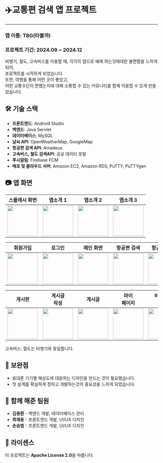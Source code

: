 # ✈️**교통편 검색 앱 프로젝트**
<hr>
<h3>앱 이름: TBG(타볼까)</h3>
<h3>프로젝트 기간: 2024.09 ~ 2024.12</h3>
비행기, 철도, 고속버스를 이용할 때, 각각의 앱으로 예매 하는것에대한 불편함을 느끼게 되어,<br>
프로젝트를 시작하게 되었습니다.<br>
또한, 여행을 통해 어떤 곳이 좋았고, <BR>어떤 교통수단이 편했는지에 대해 소통할 수 있는 커뮤니티를 함께 이용할 수 있게 만들었습니다.

## 🛠 기술 스택

- **프론트엔드**: Android Studio
- **백엔드**: Java Servlet
- **데이터베이스**: MySQL
- **날씨 API**: OpenWeatherMap, GoogleMap
- **항공편 검색 API**: Amadeus
- **고속버스, 철도 검색API**: 공공 데이터 포털
- **푸시알림**: Firebase FCM
- **배포 및 클라우드 서버**: Amazon EC2, Amazon RDS, PuTTY, PuTTYgen 


## 📷 앱 화면

| 스플래시 화면 | 앱소개 1 | 앱소개 2 | 앱소개 3 |
|-------------|---------|---------|---------|
| <img src="https://github.com/user-attachments/assets/a75dca81-7eaf-472d-a8b6-e82a609636eb" width="100"> | <img src="https://github.com/user-attachments/assets/42c2224c-7414-4228-86ef-995c750aad2b" width="100"> | <img src="https://github.com/user-attachments/assets/530b3e56-f92e-4f94-aa72-aad62b20c4af" width="100"> | <img src="https://github.com/user-attachments/assets/42b5efcb-16ee-458d-971a-da8741b63845" width="100"> 


| 회원가입 | 로그인 | 메인 화면 | 항공편 검색 | 항공편 결과 | 
|-------------|---------|---------|---------|---------|
| <img src="https://github.com/user-attachments/assets/0e67694c-e474-47ea-92c8-829354b1aa59" width="100"> | <img src="https://github.com/user-attachments/assets/b4514663-8701-4c4a-8d32-c166c26fc89e" width="100"> | <img src="https://github.com/user-attachments/assets/ec0c17cc-b12d-479a-b354-b94bd6fd1c34" width="100"> | <img src="https://github.com/user-attachments/assets/717a30bb-5128-4bd2-9df8-3c2d1f30bd71" width="100"> | <img src="https://github.com/user-attachments/assets/c265179d-bee8-4f4e-a13a-3f7cfccef6f5" width="100"> 

| 게시판 | 게시글<BR>작성 | 게시글 | 마이 <BR>페이지 | 비밀번호 <BR>변경 |  즐겨찾기 |  상담 및 <BR>문의 |   설정 및 <BR>권한 |   내가 쓴<BR> 글 |
|---------|---------|---------|---------|---------|---------|---------|---------|---------|
| <img src="https://github.com/user-attachments/assets/5a1a479c-4403-4e7a-8dce-7415cd1482dd" width="100"> | <img src="https://github.com/user-attachments/assets/9cf9b811-cfd1-4fdc-af50-45b72c08c467" width="100"> | <img src="https://github.com/user-attachments/assets/5f5836de-6c62-44fb-8431-1cc952748499" width="100"> | <img src="https://github.com/user-attachments/assets/8541c830-6664-4648-9c12-d7a213f0347b" width="100"> | <img src="https://github.com/user-attachments/assets/4c68cc2f-08fe-4d21-87d6-aa04656ecc8a" width="100"> | <img src="https://github.com/user-attachments/assets/e2b7b395-c65e-47a9-b836-280a48bf1cb0" width="100"> | <img src="https://github.com/user-attachments/assets/57876038-5d88-4b22-862c-c0480f60e30f" width="100"> |<img src="https://github.com/user-attachments/assets/a9ce47b3-eaba-4214-829f-50e15ae8039f" width="100"> |<img src="https://github.com/user-attachments/assets/31291fcc-e20f-4caf-9a60-5042ecc12c61" width="100"> | <img src="" width="100">  <img src="" width="100"> |    

고속버스. 철도는 비행기와 동일합니다.


## 🔧 보완점

- 휴대폰 기기별 해상도에 대응하는 디자인을 만드는 것이 필요했습니다.
- 첫 설계를 확실하게 정하고 개발하는것의 중요성을 느끼게 되었습니다.
   
## 👥 함께 해준 팀원

- **김충환** - 백엔드 개발, 데이터베이스 관리
- **최재용** - 프론트엔드 개발, UI/UX 디자인
- **손승범** - 프론트엔드 개발, UI/UX 디자인

## 📄 라이센스

이 프로젝트는 **Apache License 2.0**을 따릅니다.



